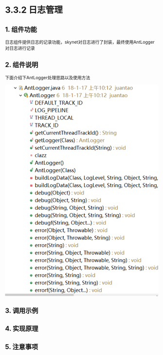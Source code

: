 # 3.3.2 日志管理

## 1. 组件功能

 日志组件提供日志的记录功能，skynet对日志进行了封装，最终使用AntLogger对日志进行记录

## 2. 组件说明

 下面介绍下AntLogger处理思路以及使用方法

 

![](../../.gitbook/assets/image%20%282%29.png)

## 3. 调用示例

## 4. 实现原理

## 5. 注意事项

